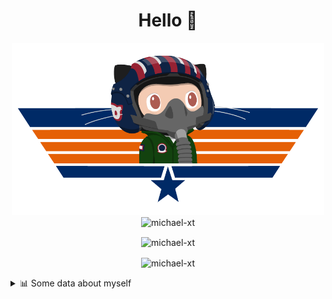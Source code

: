 <h1 align="center">Hello 👋</h1>


<p align="center"><img src="https://raw.githubusercontent.com/Michael-xT/Michael-xT/main/.github/topguntocat.png" width=500>
 <br>
<img src="https://komarev.com/ghpvc/?username=michael-xt&style=for-the-badge" alt="michael-xt" /> 
</p>

<p align="center"><img align="center" src="https://github-readme-stats.vercel.app/api/top-langs/?username=michael-xt&layout=compact&theme=dark&show_icons=true" alt="michael-xt" /></p>
<p align="center"><img align="center" src="https://github-readme-stats.vercel.app/api?username=michael-xt&show_icons=true&theme=dark&show_icons=true" alt="michael-xt" /></p>

<details align="left"><summary>📊 Some data about myself</summary>
<p>

<!--START_SECTION:waka-->
![Code Time](http://img.shields.io/badge/Code%20Time-2%2C250%20hrs%2016%20mins-blue)

**🐱 My GitHub Data** 

> 📦 4.2 MB Used in GitHub's Storage 
 > 
> 🏆 31 Contributions in the Year 2024
 > 
> 🚫 Not Opted to Hire
 > 
> 📜 12 Public Repositories 
 > 
> 🔑 34 Private Repositories 
 > 
📅 **I'm Most Productive on Thursday** 

```text
Monday                   139 commits         ████░░░░░░░░░░░░░░░░░░░░░   16.16 % 
Tuesday                  131 commits         ████░░░░░░░░░░░░░░░░░░░░░   15.23 % 
Wednesday                115 commits         ███░░░░░░░░░░░░░░░░░░░░░░   13.37 % 
Thursday                 187 commits         █████░░░░░░░░░░░░░░░░░░░░   21.74 % 
Friday                   78 commits          ██░░░░░░░░░░░░░░░░░░░░░░░   09.07 % 
Saturday                 108 commits         ███░░░░░░░░░░░░░░░░░░░░░░   12.56 % 
Sunday                   102 commits         ███░░░░░░░░░░░░░░░░░░░░░░   11.86 % 
```


📊 **This Week I Spent My Time On** 

```text
🕑︎ Time Zone: Europe/Bucharest

🔥 Editors: 
VS Code                  33 hrs 49 mins      █████████████████████████   100.00 % 

💻 Operating System: 
Mac                      29 hrs 49 mins      ██████████████████████░░░   88.15 % 
Windows                  4 hrs               ███░░░░░░░░░░░░░░░░░░░░░░   11.85 % 
```

**Timeline**

![Lines of Code chart](https://raw.githubusercontent.com/Michael-xT/Michael-xT/main/assets/bar_graph.png)


 Last Updated on 10/09/2024 00:54:17 UTC
<!--END_SECTION:waka-->
</p>
